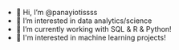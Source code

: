 - 👋 Hi, I’m @panayiotissss
- 👀 I’m interested in data analytics/science
- 🌱 I’m currently working with  SQL & R & Python! 
- 🦾 I'm interested in machine learning projects!


<!---
panayiotissss/panayiotissss is a ✨ special ✨ repository because its `README.md` (this file) appears on your GitHub profile.
You can click the Preview link to take a look at your changes.
--->
